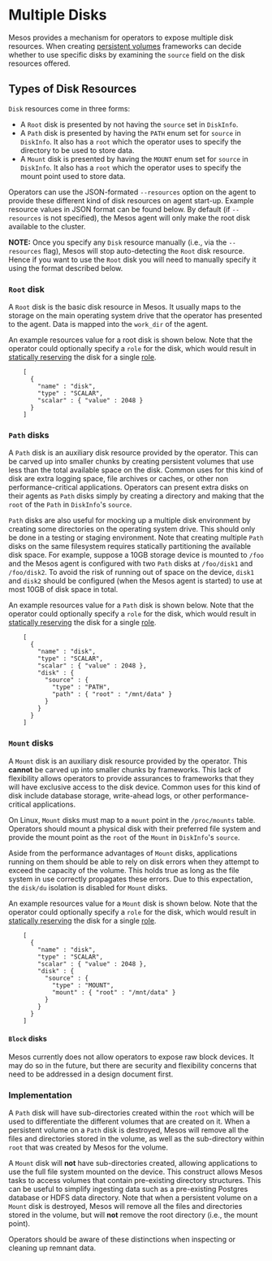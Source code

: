 
# Multiple Disks

Mesos provides a mechanism for operators to expose multiple disk resources. When
creating [persistent volumes](persistent-volume.html) frameworks can decide
whether to use specific disks by examining the `source` field on the disk
resources offered.

## Types of Disk Resources

`Disk` resources come in three forms:

* A `Root` disk is presented by not having the `source` set in `DiskInfo`.
* A `Path` disk is presented by having the `PATH` enum set for `source` in
  `DiskInfo`. It also has a `root` which the operator uses to specify the
  directory to be used to store data.
* A `Mount` disk is presented by having the `MOUNT` enum set for `source` in
  `DiskInfo`. It also has a `root` which the operator uses to specify the
  mount point used to store data.

Operators can use the JSON-formated `--resources` option on the agent to provide
these different kind of disk resources on agent start-up. Example resource
values in JSON format can be found below. By default (if `--resources` is not
specified), the Mesos agent will only make the root disk available to the
cluster.

**NOTE:** Once you specify any `Disk` resource manually (i.e., via the
`--resources` flag), Mesos will stop auto-detecting the `Root` disk resource.
Hence if you want to use the `Root` disk you will need to manually specify it
using the format described below.

### `Root` disk

A `Root` disk is the basic disk resource in Mesos. It usually maps to the
storage on the main operating system drive that the operator has presented to
the agent. Data is mapped into the `work_dir` of the agent.

An example resources value for a root disk is shown below. Note that the
operator could optionally specify a `role` for the disk, which would result in
[statically reserving](reservation.html) the disk for a single [role](roles.md).

        [
          {
            "name" : "disk",
            "type" : "SCALAR",
            "scalar" : { "value" : 2048 }
          }
        ]

### `Path` disks

A `Path` disk is an auxiliary disk resource provided by the operator. This
can be carved up into smaller chunks by creating persistent volumes that use
less than the total available space on the disk. Common uses for this kind of
disk are extra logging space, file archives or caches, or other non
performance-critical applications.  Operators can present extra disks on their
agents as `Path` disks simply by creating a directory and making that the `root`
of the `Path` in `DiskInfo`'s `source`.

`Path` disks are also useful for mocking up a multiple disk environment by
creating some directories on the operating system drive. This should only be
done in a testing or staging environment. Note that creating multiple `Path`
disks on the same filesystem requires statically partitioning the available disk
space. For example, suppose a 10GB storage device is mounted to `/foo` and the
Mesos agent is configured with two `Path` disks at `/foo/disk1` and
`/foo/disk2`. To avoid the risk of running out of space on the device, `disk1`
and `disk2` should be configured (when the Mesos agent is started) to use at
most 10GB of disk space in total.

An example resources value for a `Path` disk is shown below. Note that the
operator could optionally specify a `role` for the disk, which would result in
[statically reserving](reservation.html) the disk for a single [role](roles.md).

        [
          {
            "name" : "disk",
            "type" : "SCALAR",
            "scalar" : { "value" : 2048 },
            "disk" : {
              "source" : {
                "type" : "PATH",
                "path" : { "root" : "/mnt/data" }
              }
            }
          }
        ]

### `Mount` disks

A `Mount` disk is an auxiliary disk resource provided by the operator. This
__cannot__ be carved up into smaller chunks by frameworks. This lack of
flexibility allows operators to provide assurances to frameworks that they will
have exclusive access to the disk device. Common uses for this kind of disk
include database storage, write-ahead logs, or other performance-critical
applications.

On Linux, `Mount` disks must map to a `mount` point in the `/proc/mounts`
table. Operators should mount a physical disk with their preferred file system
and provide the mount point as the `root` of the `Mount` in `DiskInfo`'s
`source`.

Aside from the performance advantages of `Mount` disks, applications running on
them should be able to rely on disk errors when they attempt to exceed the
capacity of the volume. This holds true as long as the file system in use
correctly propagates these errors. Due to this expectation, the `disk/du`
isolation is disabled for `Mount` disks.

An example resources value for a `Mount` disk is shown below. Note that the
operator could optionally specify a `role` for the disk, which would result in
[statically reserving](reservation.html) the disk for a single [role](roles.md).

        [
          {
            "name" : "disk",
            "type" : "SCALAR",
            "scalar" : { "value" : 2048 },
            "disk" : {
              "source" : {
                "type" : "MOUNT",
                "mount" : { "root" : "/mnt/data" }
              }
            }
          }
        ]

#### `Block` disks

Mesos currently does not allow operators to expose raw block devices. It may do
so in the future, but there are security and flexibility concerns that need to
be addressed in a design document first.

### Implementation

A `Path` disk will have sub-directories created within the `root` which will be
used to differentiate the different volumes that are created on it. When a
persistent volume on a `Path` disk is destroyed, Mesos will remove all the files
and directories stored in the volume, as well as the sub-directory within `root`
that was created by Mesos for the volume.

A `Mount` disk will __not__ have sub-directories created, allowing applications
to use the full file system mounted on the device. This construct allows Mesos
tasks to access volumes that contain pre-existing directory structures. This can
be useful to simplify ingesting data such as a pre-existing Postgres database or
HDFS data directory. Note that when a persistent volume on a `Mount` disk is
destroyed, Mesos will remove all the files and directories stored in the volume,
but will __not__ remove the root directory (i.e., the mount point).

Operators should be aware of these distinctions when inspecting or cleaning up
remnant data.
